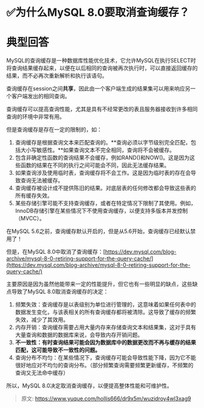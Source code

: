 # ✅为什么MySQL 8.0要取消查询缓存？


# 典型回答

MySQL的查询缓存是一种数据库性能优化技术，它允许MySQL在执行SELECT时将查询结果缓存起来，以便在以后相同的查询被再次执行时，可以直接返回缓存的结果，而不必再次重新解析和执行该语句。

查询缓存在session之间**共享**，因此由一个客户端生成的结果集可以用来响应另一个客户端发出的相同查询。

查询缓存可以提高查询性能，尤其是具有不经常更改的表且服务器接收到许多相同查询的环境中非常有用。

但是查询缓存是存在一定的限制的，如：

1. 查询缓存是根据查询文本来匹配查询的。**查询必须以字节级别完全匹配，包括大小写敏感性。**如果查询文本不完全相同，查询将不会被缓存。
2. 包含非确定性函数的查询结果不会缓存，例如RAND()和NOW()。这是因为这些函数的结果在不同的执行之间可能会不同，因此无法缓存结果。
3. 如果查询涉及使用临时表，查询缓存将不会工作。这是因为临时表的存在会导致查询无法被缓存。
4. 查询缓存被设计成不提供陈旧的结果。对底层表的任何修改都会导致这些表的所有缓存失效。
5. 某些存储引擎可能不支持查询缓存，或者在特定情况下限制了其使用。例如，InnoDB存储引擎在某些情况下不使用查询缓存，以便支持多版本并发控制（MVCC）。

在MySQL 5.6之前，查询缓存默认开启的，但是从5.6开始，查询缓存已经默认禁用了！

但是，在MySQL 8.0中取消了查询缓存：[https://dev.mysql.com/blog-archive/mysql-8-0-retiring-support-for-the-query-cache/](https://dev.mysql.com/blog-archive/mysql-8-0-retiring-support-for-the-query-cache/)

主要原因是因为虽然他能带来一定的性能提升，但它也有一些明显的缺点，这些缺点导致了MySQL 8.0取消查询缓存的决定：

1. 频繁失效：查询缓存是以表级别为单位进行管理的，这意味着如果任何表中的数据发生变化，与该表相关的所有查询缓存都将被清除。这导致了缓存的频繁失效，减少了其效用。
2. 内存开销：查询缓存需要占用大量内存来存储查询文本和结果集，这对于具有大量查询和数据的数据库来说，会导致内存开销问题。
3. **不一致性：有时查询结果可能会因为数据库中的数据更改而不再与缓存的结果匹配，这可能导致不一致性的问题。**
4. 查询分布不均匀：在某些情况下，查询缓存可能会导致性能下降，因为它不能很好地应对不均匀的查询分布。（部分频繁查询需要频繁更新缓存，不频繁的查询又无法命中缓存）

所以，MySQL 8.0决定取消查询缓存，以便提高整体性能和可维护性。


> 原文: <https://www.yuque.com/hollis666/dr9x5m/wuzidroy4wl3xag9>